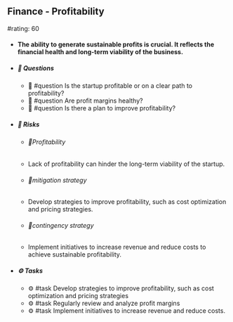 ## Finance - Profitability
#rating: 60
- #### The ability to generate sustainable profits is crucial. It reflects the financial health and long-term viability of the business.
- ##### 💭 Questions
  - 💭 #question Is the startup profitable or on a clear path to profitability?
  - 💭 #question Are profit margins healthy?
  - 💭 #question Is there a plan to improve profitability?
- ##### 🚨 Risks
  - ###### 🚨Profitability
  - Lack of profitability can hinder the long-term viability of the startup.
  - ###### 🚨mitigation strategy
  - Develop strategies to improve profitability, such as cost optimization and pricing strategies.
  - ###### 🚨contingency strategy
  - Implement initiatives to increase revenue and reduce costs to achieve sustainable profitability.
- ##### ⚙️ Tasks
  - ⚙️ #task Develop strategies to improve profitability, such as cost optimization and pricing strategies
  - ⚙️ #task  Regularly review and analyze profit margins
  - ⚙️ #task  Implement initiatives to increase revenue and reduce costs.


